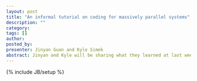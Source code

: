 ```yaml
---
layout: post
title: "An informal tutorial on coding for massively parallel systems"
description: ""
category: 
tags: []
author: 
posted_by: 
presenter: Jinyan Guan and Kyle Simek
abstract: Jinyan and Kyle will be sharing what they learned at last week's training workshop on the El Gato supercomputer system.  In the first half of the seminar, Jinyan will be giving an interactive tutorial on CUDA, in which we will all write, compile, and run CUDA code on V11.  Don't forget to bring your laptops!  In the second half, Kyle will show how to exploit the SIMD architecture of modern CPU's to achieve significant speedups on a single core.  We'll also see how to combine SIMD and traditional multi-core parallelism with OpenMP to achieve massive speedups with just a few lines of code.
---
```

{% include JB/setup %}
